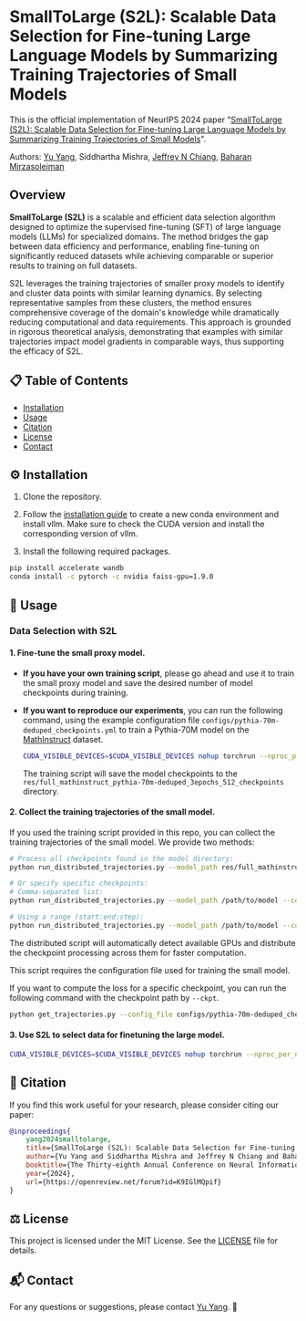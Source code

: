 # SmallToLarge (S2L): Scalable Data Selection for Fine-tuning Large Language Models by Summarizing Training Trajectories of Small Models

This is the official implementation of NeurIPS 2024 paper "[SmallToLarge (S2L): Scalable Data Selection for Fine-tuning Large Language Models by Summarizing Training Trajectories of Small Models](https://arxiv.org/abs/2403.07384)".

Authors: [Yu Yang](https://sites.google.com/g.ucla.edu/yuyang/home), Siddhartha Mishra, [Jeffrey N Chiang](https://scholar.google.com/citations?user=4Hb-E48AAAAJ&hl=en), [Baharan Mirzasoleiman](https://baharanm.github.io/)

## Overview

**SmallToLarge (S2L)** is a scalable and efficient data selection algorithm designed to optimize the supervised fine-tuning (SFT) of large language models (LLMs) for specialized domains. The method bridges the gap between data efficiency and performance, enabling fine-tuning on significantly reduced datasets while achieving comparable or superior results to training on full datasets.

S2L leverages the training trajectories of smaller proxy models to identify and cluster data points with similar learning dynamics. By selecting representative samples from these clusters, the method ensures comprehensive coverage of the domain's knowledge while dramatically reducing computational and data requirements. This approach is grounded in rigorous theoretical analysis, demonstrating that examples with similar trajectories impact model gradients in comparable ways, thus supporting the efficacy of S2L.

## 📋 Table of Contents

- [Installation](#installation)
- [Usage](#usage)
- [Citation](#citation)
- [License](#license)
- [Contact](#contact)

## ⚙️ Installation

1. Clone the repository.

2. Follow the [installation guide](https://docs.vllm.ai/en/latest/getting_started/installation.html) to create a new conda environment and install vllm. Make sure to check the CUDA version and install the corresponding version of vllm.

3. Install the following required packages.

```bash
pip install accelerate wandb
conda install -c pytorch -c nvidia faiss-gpu=1.9.0
```

## 🔧 Usage

### Data Selection with S2L

#### 1. Fine-tune the small proxy model.

- **If you have your own training script**, please go ahead and use it to train the small proxy model and save the desired number of model checkpoints during training.

- **If you want to reproduce our experiments**, you can run the following command, using the example configuration file `configs/pythia-70m-deduped_checkpoints.yml` to train a Pythia-70M model on the [MathInstruct](https://huggingface.co/datasets/TIGER-Lab/MathInstruct) dataset.

    ```bash
    CUDA_VISIBLE_DEVICES=$CUDA_VISIBLE_DEVICES nohup torchrun --nproc_per_node=$NPROC_PER_NODE --master_port=$MASTER_PORT train.py --config_file configs/pythia-70m-deduped_checkpoints.yml --wandb_key $WANDB_KEY
    ```

    The training script will save the model checkpoints to the `res/full_mathinstruct_pythia-70m-deduped_3epochs_512_checkpoints` directory.

#### 2. Collect the training trajectories of the small model.

If you used the training script provided in this repo, you can collect the training trajectories of the small model. We provide two methods:

```bash
# Process all checkpoints found in the model directory:
python run_distributed_trajectories.py --model_path res/full_mathinstruct_pythia-70m-deduped_3epochs_512_checkpoints --config_file configs/pythia-70m-deduped_checkpoints.yml --checkpoints all

# Or specify specific checkpoints:
# Comma-separated list:
python run_distributed_trajectories.py --model_path /path/to/model --config_file config.yaml --checkpoints 1000,2000,3000,4000

# Using a range (start:end:step):
python run_distributed_trajectories.py --model_path /path/to/model --config_file config.yaml --checkpoints 1000:5000:1000
```

The distributed script will automatically detect available GPUs and distribute the checkpoint processing across them for faster computation.

This script requires the configuration file used for training the small model. 

If you want to compute the loss for a specific checkpoint, you can run the following command with the checkpoint path by `--ckpt`.

```bash
python get_trajectories.py --config_file configs/pythia-70m-deduped_checkpoints.yml --ckpt 1000
```

#### 3. Use S2L to select data for finetuning the large model. 

```bash
CUDA_VISIBLE_DEVICES=$CUDA_VISIBLE_DEVICES nohup torchrun --nproc_per_node=$NPROC_PER_NODE --master_port=$MASTER_PORT train.py --config_file configs/s2l/full-70m_100_phi-3-mini-4k-instruct_130k_3epochs.yml --wandb_key $WANDB_KEY
```


## 📄 Citation

If you find this work useful for your research, please consider citing our paper:

```bibtex
@inproceedings{
    yang2024smalltolarge,
    title={SmallToLarge (S2L): Scalable Data Selection for Fine-tuning Large Language Models by Summarizing Training Trajectories of Small Models},
    author={Yu Yang and Siddhartha Mishra and Jeffrey N Chiang and Baharan Mirzasoleiman},
    booktitle={The Thirty-eighth Annual Conference on Neural Information Processing Systems},
    year={2024},
    url={https://openreview.net/forum?id=K9IGlMQpif}
}
```

## ⚖️ License

This project is licensed under the MIT License. See the [LICENSE](LICENSE) file for details.

## 📬 Contact

For any questions or suggestions, please contact [Yu Yang](mailto:yuyang@cs.ucla.edu). 🤗

